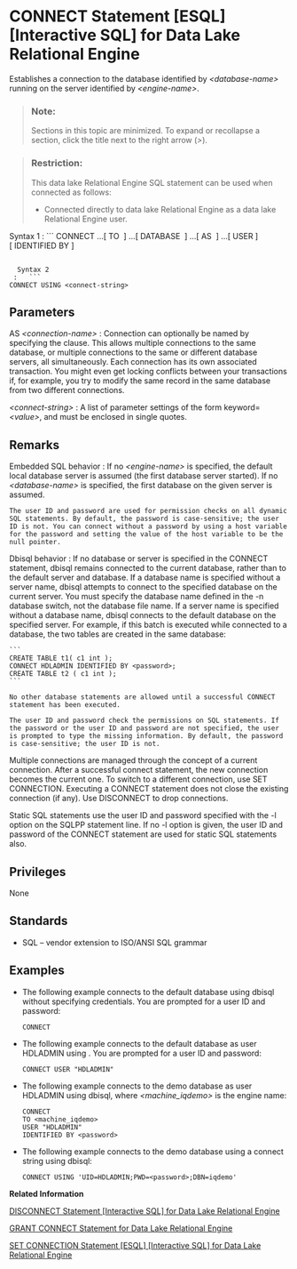 <!-- loioa6164a2584f210158b79b517cd3c0491 -->

# CONNECT Statement \[ESQL\] \[Interactive SQL\] for Data Lake Relational Engine

Establishes a connection to the database identified by *<database-name\>* running on the server identified by *<engine-name\>*.



> ### Note:  
> Sections in this topic are minimized. To expand or recollapse a section, click the title next to the right arrow \(*\>*\).



> ### Restriction:  
> This data lake Relational Engine SQL statement can be used when connected as follows:
> 
> -   Connected directly to data lake Relational Engine as a data lake Relational Engine user.



 Syntax 1
 :   ```
CONNECT
   …[ TO <engine-name> ]
   …[ DATABASE <database-name> ]
   …[ AS <connection-name> ]
   …[ USER ] <userid> [ IDENTIFIED BY ]
```

  Syntax 2
 :   ```
CONNECT USING <connect-string>
```

 

<a name="loioa6164a2584f210158b79b517cd3c0491__IQ_Parameters"/>

## Parameters

 AS *<connection-name\>*
 :   Connection can optionally be named by specifying the clause. This allows multiple connections to the same database, or multiple connections to the same or different database servers, all simultaneously. Each connection has its own associated transaction. You might even get locking conflicts between your transactions if, for example, you try to modify the same record in the same database from two different connections.

  *<connect-string\>*
 :   A list of parameter settings of the form keyword=*<value\>*, and must be enclosed in single quotes.

 

<a name="loioa6164a2584f210158b79b517cd3c0491__IQ_Usage"/>

## Remarks

 Embedded SQL behavior
 :   If no *<engine-name\>* is specified, the default local database server is assumed \(the first database server started\). If no *<database-name\>* is specified, the first database on the given server is assumed.

    The user ID and password are used for permission checks on all dynamic SQL statements. By default, the password is case-sensitive; the user ID is not. You can connect without a password by using a host variable for the password and setting the value of the host variable to be the null pointer.

  Dbisql behavior
 :   If no database or server is specified in the CONNECT statement, dbisql remains connected to the current database, rather than to the default server and database. If a database name is specified without a server name, dbisql attempts to connect to the specified database on the current server. You must specify the database name defined in the -n database switch, not the database file name. If a server name is specified without a database name, dbisql connects to the default database on the specified server. For example, if this batch is executed while connected to a database, the two tables are created in the same database:

    ```
    CREATE TABLE t1( c1 int );
    CONNECT HDLADMIN IDENTIFIED BY <password>;
    CREATE TABLE t2 ( c1 int );
    ```

    No other database statements are allowed until a successful CONNECT statement has been executed.

    The user ID and password check the permissions on SQL statements. If the password or the user ID and password are not specified, the user is prompted to type the missing information. By default, the password is case-sensitive; the user ID is not.

 Multiple connections are managed through the concept of a current connection. After a successful connect statement, the new connection becomes the current one. To switch to a different connection, use SET CONNECTION. Executing a CONNECT statement does not close the existing connection \(if any\). Use DISCONNECT to drop connections.

Static SQL statements use the user ID and password specified with the -l option on the SQLPP statement line. If no -l option is given, the user ID and password of the CONNECT statement are used for static SQL statements also.



<a name="loioa6164a2584f210158b79b517cd3c0491__IQ_Permissions"/>

## Privileges

None



<a name="loioa6164a2584f210158b79b517cd3c0491__IQ_Standards"/>

## Standards

-   SQL – vendor extension to ISO/ANSI SQL grammar



<a name="loioa6164a2584f210158b79b517cd3c0491__IQ_Examples"/>

## Examples

-   The following example connects to the default database using dbisql without specifying credentials. You are prompted for a user ID and password:

    ```
    CONNECT
    ```

-   The following example connects to the default database as user HDLADMIN using . You are prompted for a user ID and password:

    ```
    CONNECT USER "HDLADMIN"
    ```

-   The following example connects to the demo database as user HDLADMIN using dbisql, where *<machine\_iqdemo\>* is the engine name:

    ```
    CONNECT 
    TO <machine_iqdemo>
    USER "HDLADMIN"
    IDENTIFIED BY <password>
    ```

-   The following example connects to the demo database using a connect string using dbisql:

    ```
    CONNECT USING 'UID=HDLADMIN;PWD=<password>;DBN=iqdemo'
    ```


**Related Information**  


[DISCONNECT Statement \[Interactive SQL\] for Data Lake Relational Engine](disconnect-statement-interactive-sql-for-data-lake-relational-engine-a61bf2a.md "Drops a connection with the database.")

[GRANT CONNECT Statement for Data Lake Relational Engine](grant-connect-statement-for-data-lake-relational-engine-a3e04cc.md "Create a new user, and can also be used to change a password. However, it is recommended that you use the CREATE USER statement to create users instead of the GRANT CONNECT statement.")

[SET CONNECTION Statement \[ESQL\] \[Interactive SQL\] for Data Lake Relational Engine](set-connection-statement-esql-interactive-sql-for-data-lake-relational-engine-a6257ba.md "Changes the active database connection.")

